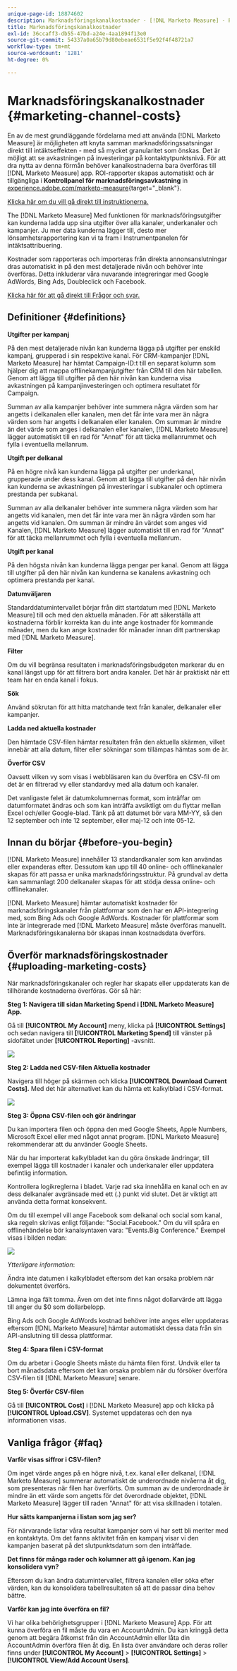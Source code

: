 ```yaml
---
unique-page-id: 18874602
description: Marknadsföringskanalkostnader - [!DNL Marketo Measure] - Produktdokumentation
title: Marknadsföringskanalkostnader
exl-id: 36ccaff3-db55-47bd-a24e-4aa1894f13e0
source-git-commit: 54337a0a65b79d80ebeae6531f5e92f4f48721a7
workflow-type: tm+mt
source-wordcount: '1281'
ht-degree: 0%

---
```


# Marknadsföringskanalkostnader {#marketing-channel-costs}

En av de mest grundläggande fördelarna med att använda [!DNL Marketo Measure] är möjligheten att knyta samman marknadsföringssatsningar direkt till intäktseffekten - med så mycket granularitet som önskas. Det är möjligt att se avkastningen på investeringar på kontaktytpunktsnivå. För att dra nytta av denna förmån behöver kanalkostnaderna bara överföras till [!DNL Marketo Measure] app. ROI-rapporter skapas automatiskt och är tillgängliga i **Kontrollpanel för marknadsföringsavkastning** in [experience.adobe.com/marketo-measure](https://experience.adobe.com/marketo-measure){target=&quot;_blank&quot;}.

[Klicka här om du vill gå direkt till instruktionerna.](/help/marketing-spend/spend-management/marketing-channel-costs.md#uploading-marketing-costs)

The [!DNL Marketo Measure] Med funktionen för marknadsföringsutgifter kan kunderna ladda upp sina utgifter över alla kanaler, underkanaler och kampanjer. Ju mer data kunderna lägger till, desto mer lönsamhetsrapportering kan vi ta fram i Instrumentpanelen för intäktsattribuering.

Kostnader som rapporteras och importeras från direkta annonsanslutningar dras automatiskt in på den mest detaljerade nivån och behöver inte överföras. Detta inkluderar våra nuvarande integreringar med Google AdWords, Bing Ads, Doubleclick och Facebook.

[Klicka här för att gå direkt till Frågor och svar.](/help/marketing-spend/spend-management/marketing-channel-costs.md#faq)

## Definitioner {#definitions}

**Utgifter per kampanj**

På den mest detaljerade nivån kan kunderna lägga på utgifter per enskild kampanj, grupperad i sin respektive kanal. För CRM-kampanjer [!DNL Marketo Measure] har hämtat Campaign-ID:t till en separat kolumn som hjälper dig att mappa offlinekampanjutgifter från CRM till den här tabellen. Genom att lägga till utgifter på den här nivån kan kunderna visa avkastningen på kampanjinvesteringen och optimera resultatet för Campaign.

Summan av alla kampanjer behöver inte summera några värden som har angetts i delkanalen eller kanalen, men det får inte vara mer än några värden som har angetts i delkanalen eller kanalen. Om summan är mindre än det värde som anges i delkanalen eller kanalen, [!DNL Marketo Measure] lägger automatiskt till en rad för &quot;Annat&quot; för att täcka mellanrummet och fylla i eventuella mellanrum.

**Utgift per delkanal**

På en högre nivå kan kunderna lägga på utgifter per underkanal, grupperade under dess kanal. Genom att lägga till utgifter på den här nivån kan kunderna se avkastningen på investeringar i subkanaler och optimera prestanda per subkanal.

Summan av alla delkanaler behöver inte summera några värden som har angetts vid kanalen, men det får inte vara mer än några värden som har angetts vid kanalen. Om summan är mindre än värdet som anges vid Kanalen, [!DNL Marketo Measure] lägger automatiskt till en rad för &quot;Annat&quot; för att täcka mellanrummet och fylla i eventuella mellanrum.

**Utgift per kanal**

På den högsta nivån kan kunderna lägga pengar per kanal. Genom att lägga till utgifter på den här nivån kan kunderna se kanalens avkastning och optimera prestanda per kanal.

**Datumväljaren**

Standarddatumintervallet börjar från ditt startdatum med [!DNL Marketo Measure] till och med den aktuella månaden. För att säkerställa att kostnaderna förblir korrekta kan du inte ange kostnader för kommande månader, men du kan ange kostnader för månader innan ditt partnerskap med [!DNL Marketo Measure].

**Filter**

Om du vill begränsa resultaten i marknadsföringsbudgeten markerar du en kanal längst upp för att filtrera bort andra kanaler. Det här är praktiskt när ett team har en enda kanal i fokus.

**Sök**

Använd sökrutan för att hitta matchande text från kanaler, delkanaler eller kampanjer.

**Ladda ned aktuella kostnader**

Den hämtade CSV-filen hämtar resultaten från den aktuella skärmen, vilket innebär att alla datum, filter eller sökningar som tillämpas hämtas som de är.

**Överför CSV**

Oavsett vilken vy som visas i webbläsaren kan du överföra en CSV-fil om det är en filtrerad vy eller standardvy med alla datum och kanaler.

Det vanligaste felet är datumkolumnernas format, som inträffar om datumformatet ändras och som kan inträffa avsiktligt om du flyttar mellan Excel och/eller Google-blad. Tänk på att datumet bör vara MM-YY, så den 12 september och inte 12 september, eller maj-12 och inte 05-12.

## Innan du börjar {#before-you-begin}

[!DNL Marketo Measure] innehåller 13 standardkanaler som kan användas eller expanderas efter. Dessutom kan upp till 40 online- och offlinekanaler skapas för att passa er unika marknadsföringsstruktur. På grundval av detta kan sammanlagt 200 delkanaler skapas för att stödja dessa online- och offlinekanaler.

[!DNL Marketo Measure] hämtar automatiskt kostnader för marknadsföringskanaler från plattformar som den har en API-integrering med, som Bing Ads och Google AdWords. Kostnader för plattformar som inte är integrerade med [!DNL Marketo Measure] måste överföras manuellt. Marknadsföringskanalerna bör skapas innan kostnadsdata överförs.

## Överför marknadsföringskostnader {#uploading-marketing-costs}

När marknadsföringskanaler och regler har skapats eller uppdaterats kan de tillhörande kostnaderna överföras. Gör så här:

**Steg 1: Navigera till sidan Marketing Spend i [!DNL Marketo Measure] App.**

Gå till **[!UICONTROL My Account]** meny, klicka på **[!UICONTROL Settings]** och sedan navigera till **[!UICONTROL Marketing Spend]** till vänster på sidofältet under **[!UICONTROL Reporting]** -avsnitt.

![](assets/1.png)

**Steg 2: Ladda ned CSV-filen Aktuella kostnader**

Navigera till höger på skärmen och klicka **[!UICONTROL Download Current Costs].** Med det här alternativet kan du hämta ett kalkylblad i CSV-format.

![](assets/2.png)

**Steg 3: Öppna CSV-filen och gör ändringar**

Du kan importera filen och öppna den med Google Sheets, Apple Numbers, Microsoft Excel eller med något annat program. [!DNL Marketo Measure] rekommenderar att du använder Google Sheets.

När du har importerat kalkylbladet kan du göra önskade ändringar, till exempel lägga till kostnader i kanaler och underkanaler eller uppdatera befintlig information.

Kontrollera logikreglerna i bladet. Varje rad ska innehålla en kanal och en av dess delkanaler avgränsade med ett (.) punkt vid slutet. Det är viktigt att använda detta format konsekvent.

Om du till exempel vill ange Facebook som delkanal och social som kanal, ska regeln skrivas enligt följande: &quot;Social.Facebook.&quot; Om du vill spåra en offlinehändelse bör kanalsyntaxen vara: &quot;Events.Big Conference.&quot; Exempel visas i bilden nedan:

![](assets/3.png)

_Ytterligare information_:

Ändra inte datumen i kalkylbladet eftersom det kan orsaka problem när dokumentet överförs.

Lämna inga fält tomma. Även om det inte finns något dollarvärde att lägga till anger du $0 som dollarbelopp.

Bing Ads och Google AdWords kostnad behöver inte anges eller uppdateras eftersom [!DNL Marketo Measure] hämtar automatiskt dessa data från sin API-anslutning till dessa plattformar.

**Steg 4: Spara filen i CSV-format**

Om du arbetar i Google Sheets måste du hämta filen först. Undvik eller ta bort månadsdata eftersom det kan orsaka problem när du försöker överföra CSV-filen till [!DNL Marketo Measure] senare.

**Steg 5: Överför CSV-filen**

Gå till **[!UICONTROL Cost]** i [!DNL Marketo Measure] app och klicka på **[!UICONTROL Upload.CSV]**. Systemet uppdateras och den nya informationen visas.

## Vanliga frågor {#faq}

**Varför visas siffror i CSV-filen?**

Om inget värde anges på en högre nivå, t.ex. kanal eller delkanal, [!DNL Marketo Measure] summerar automatiskt de underordnade nivåerna åt dig, som presenteras när filen har överförts. Om summan av de underordnade är mindre än ett värde som angetts för det överordnade objektet, [!DNL Marketo Measure] lägger till raden &quot;Annat&quot; för att visa skillnaden i totalen.

**Hur sätts kampanjerna i listan som jag ser?**

För närvarande listar våra resultat kampanjer som vi har sett bli meriter med en kontaktyta. Om det fanns aktivitet från en kampanj visar vi den kampanjen baserat på det slutpunktsdatum som den inträffade.

**Det finns för många rader och kolumner att gå igenom. Kan jag konsolidera vyn?**

Eftersom du kan ändra datumintervallet, filtrera kanalen eller söka efter värden, kan du konsolidera tabellresultaten så att de passar dina behov bättre.

**Varför kan jag inte överföra en fil?**

Vi har olika behörighetsgrupper i [!DNL Marketo Measure] App. För att kunna överföra en fil måste du vara en AccountAdmin. Du kan kringgå detta genom att begära åtkomst från din AccountAdmin eller låta din AccountAdmin överföra filen åt dig. En lista över användare och deras roller finns under **[!UICONTROL My Account]** > **[!UICONTROL Settings]** > **[!UICONTROL View/Add Account Users]**.
